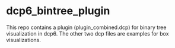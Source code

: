 # dcp6_bintree_plugin
This repo contains a plugin (plugin_combined.dcp) for binary tree visualization in dcp6.
The other two dcp files are examples for box visualizations.
